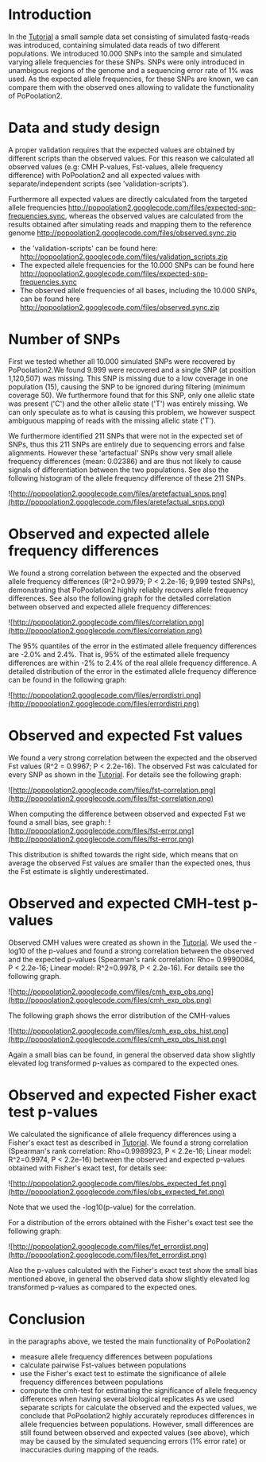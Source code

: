 

# Introduction #

In the [Tutorial](Tutorial.md) a small sample data set consisting of simulated fastq-reads was introduced, containing simulated data reads of two different populations. We introduced 10.000 SNPs into the sample and simulated varying allele frequencies for these SNPs. SNPs were only introduced in unambigous regions of the genome and a sequencing error rate of 1% was used. As the expected allele frequencies, for these SNPs are known, we can compare them with the observed ones allowing to validate the functionality of PoPoolation2.



# Data and study design #

A proper validation requires that the expected values are obtained by different scripts than the observed values.
For this reason we calculated all observed values (e.g: CMH P-values, Fst-values, allele frequency difference) with PoPoolation2 and all expected values with separate/independent scripts (see 'validation-scripts').

Furthermore all expected values are directly calculated from the targeted allele frequencies http://popoolation2.googlecode.com/files/expected-snp-frequencies.sync, whereas the observed values are calculated from the results obtained after simulating reads and mapping them to the reference genome http://popoolation2.googlecode.com/files/observed.sync.zip

  * the 'validation-scripts' can be found here: http://popoolation2.googlecode.com/files/validation_scripts.zip
  * The expected allele frequencies for the 10.000 SNPs can be found here http://popoolation2.googlecode.com/files/expected-snp-frequencies.sync
  * The observed allele frequencies of all bases, including the 10.000 SNPs, can be found here http://popoolation2.googlecode.com/files/observed.sync.zip




# Number of SNPs #

First we tested whether all 10.000 simulated SNPs were recovered by PoPoolation2.We found 9.999 were recovered and a single SNP (at position 1,120,507) was missing. This SNP is missing due to a low coverage in one population (15), causing the SNP to be ignored during filtering (minimum coverage 50). We furthermore found that for this SNP, only one allelic state was present ('C') and the other allelic state ('T') was entirely missing. We can only speculate as to what is causing this problem, we however suspect ambiguous mapping of reads with the missing allelic state ('T').

We furthermore identified 211 SNPs that were not in the expected set of SNPs, thus this 211 SNPs are entirely due to sequencing errors and false alignments. However these 'artefactual' SNPs show very small allele frequency differences (mean: 0.02386) and are thus not likely to cause signals of differentiation between the two populations. See also the following histogram of the allele frequency difference of these 211 SNPs.


![http://popoolation2.googlecode.com/files/aretefactual_snps.png](http://popoolation2.googlecode.com/files/aretefactual_snps.png)

# Observed and expected allele frequency differences #
We found a strong correlation between the expected and the observed allele frequency differences (R^2=0.9979; P < 2.2e-16; 9,999 tested SNPs), demonstrating that PoPoolation2 highly reliably recovers allele frequency differences. See also the following graph for the detailed correlation between observed and expected allele frequency differences:

![http://popoolation2.googlecode.com/files/correlation.png](http://popoolation2.googlecode.com/files/correlation.png)


The 95% quantiles of the error in the estimated allele frequency differences are -2.0% and 2.4%. That is, 95% of the estimated allele frequency differences are within -2% to 2.4% of the real allele frequency difference. A detailed distribution of the error in the estimated allele frequency difference can be found in the following graph:

![http://popoolation2.googlecode.com/files/errordistri.png](http://popoolation2.googlecode.com/files/errordistri.png)

# Observed and expected Fst values #
We found a very strong correlation between the expected and the observed Fst values (R^2 = 0.9967; P < 2.2e-16). The observed Fst was calculated for every SNP as shown in the [Tutorial](Tutorial.md). For details see the following graph:

![http://popoolation2.googlecode.com/files/fst-correlation.png](http://popoolation2.googlecode.com/files/fst-correlation.png)

When computing the difference between observed and expected Fst we found a small bias, see graph:
![http://popoolation2.googlecode.com/files/fst-error.png](http://popoolation2.googlecode.com/files/fst-error.png)

This distribution is shifted towards the right side, which means that on average the observed Fst values are smaller than the expected ones, thus the Fst estimate is slightly underestimated.

# Observed and expected CMH-test p-values #
Observed CMH values were created as shown in the [Tutorial](Tutorial.md). We used the -log10 of the p-values and found a strong correlation between the observed and the expected p-values (Spearman's rank correlation: Rho= 0.9990084, P < 2.2e-16; Linear model: R^2=0.9978, P < 2.2e-16). For details see the following graph.

![http://popoolation2.googlecode.com/files/cmh_exp_obs.png](http://popoolation2.googlecode.com/files/cmh_exp_obs.png)

The following graph shows the error distribution of the CMH-values

![http://popoolation2.googlecode.com/files/cmh_exp_obs_hist.png](http://popoolation2.googlecode.com/files/cmh_exp_obs_hist.png)

Again a small bias can be found, in general the observed data show slightly elevated log transformed p-values as compared to the expected ones.

# Observed and expected Fisher exact test p-values #

We calculated the significance of allele frequency differences using a Fisher's exact test as described in [Tutorial](Tutorial.md). We found a strong correlation (Spearman's rank correlation: Rho=0.9989923, P < 2.2e-16; Linear model: R^2=0.9974, P < 2.2e-16) between the observed and expected p-values obtained with Fisher's exact test, for details see:

![http://popoolation2.googlecode.com/files/obs_expected_fet.png](http://popoolation2.googlecode.com/files/obs_expected_fet.png)

Note that we used the -log10(p-value) for the correlation.

For a distribution of the errors obtained with the Fisher's exact test see the following graph:

![http://popoolation2.googlecode.com/files/fet_errordist.png](http://popoolation2.googlecode.com/files/fet_errordist.png)

Also the p-values calculated with the Fisher's exact test show the small bias mentioned above, in general the observed data show slightly elevated log transformed p-values as compared to the expected ones.


# Conclusion #
in the paragraphs above, we tested the main functionality of PoPoolation2
  * measure allele frequency differences between populations
  * calculate pairwise Fst-values between populations
  * use the Fisher's exact test to estimate the significance of allele frequency differences between populations
  * compute the cmh-test for estimating the significance of allele frequency differences when having several biological replicates
As we used separate scripts for calculate the observed and the expected values, we conclude that PoPoolation2 highly accurately reproduces differences in allele frequencies between populations. However, small differences are still found between observed and expected values (see above), which may be caused by the simulated sequencing errors (1% error rate) or inaccuracies during mapping of the reads.